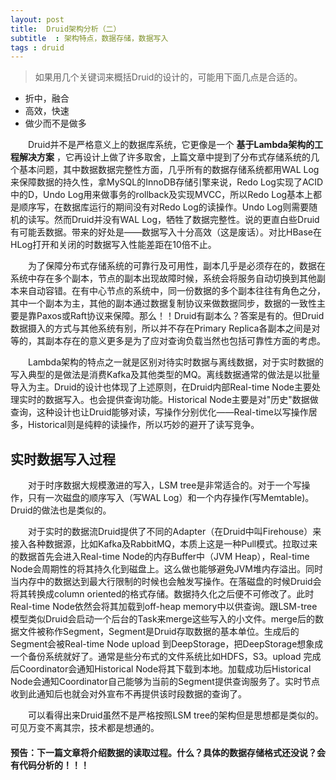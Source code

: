 ```yaml
---
layout: post
title:  Druid架构分析（二）
subtitle  : 架构特点，数据存储，数据写入
tags : druid
---
```

> 如果用几个关键词来概括Druid的设计的，可能用下面几点是合适的。
* 折中，融合
* 高效，快速
* 做少而不是做多

&emsp;&emsp;Druid并不是严格意义上的数据库系统，它更像是一个 **基于Lambda架构的工程解决方案** ，它再设计上做了许多取舍，上篇文章中提到了分布式存储系统的几个基本问题，其中数据数据完整性方面，几乎所有的数据存储系统都用WAL Log来保障数据的持久性，拿MySQL的InnoDB存储引擎来说，Redo Log实现了ACID中的D，Undo Log用来做事务的rollback及实现MVCC，所以Redo Log基本上都是顺序写，在数据库运行的期间没有对Redo Log的读操作。Undo Log则需要随机的读写。然而Druid并没有WAL Log，牺牲了数据完整性。说的更直白些Druid有可能丢数据。带来的好处是——数据写入十分高效（这是废话）。对比HBase在HLog打开和关闭的时数据写入性能差距在10倍不止。

&emsp;&emsp;为了保障分布式存储系统的可靠行及可用性，副本几乎是必须存在的，数据在系统中存在多个副本，节点的副本出现故障时候，系统会将服务自动切换到其他副本来自动容错。在有中心节点的系统中，同一份数据的多个副本往往有角色之分，其中一个副本为主，其他的副本通过数据复制协议来做数据同步，数据的一致性主要是靠Paxos或Raft协议来保障。那么！！Druid有副本么？答案是有的。但Druid数据摄入的方式与其他系统有别，所以并不存在Primary Replica各副本之间是对等的，其副本存在的意义更多是为了应对查询负载当然也包括可靠性方面的考虑。

&emsp;&emsp;Lambda架构的特点之一就是区别对待实时数据与离线数据，对于实时数据的写入典型的是做法是消费Kafka及其他类型的MQ。离线数据通常的做法是以批量导入为主。Druid的设计也体现了上述原则，在Druid内部Real-time Node主要处理实时的数据写入。也会提供查询功能。Historical Node主要是对"历史"数据做查询，这种设计也让Druid能够对读，写操作分别优化——Real-time以写操作居多，Historical则是纯粹的读操作，所以巧妙的避开了读写竞争。

## 实时数据写入过程

&emsp;&emsp;对于时序数据大规模激进的写入，LSM tree是非常适合的。对于一个写操作，只有一次磁盘的顺序写入（写WAL Log）和一个内存操作(写Memtable)。Druid的做法也是类似的。

&emsp;&emsp;对于实时的数据流Druid提供了不同的Adapter（在Druid中叫Firehouse）来接入各种数据源，比如Kafka及RabbitMQ，本质上这是一种Pull模式。拉取过来的数据首先会进入Real-time Node的内存Buffer中（JVM Heap），Real-time Node会周期性的将其持久化到磁盘上。这么做也能够避免JVM堆内存溢出。同时当内存中的数据达到最大行限制的时候也会触发写操作。在落磁盘的时候Druid会将其转换成column oriented的格式存储。数据持久化之后便不可修改了。此时Real-time Node依然会将其加载到off-heap memory中以供查询。跟LSM-tree模型类似Druid会启动一个后台的Task来merge这些写入的小文件。merge后的数据文件被称作Segment，Segment是Druid存取数据的基本单位。生成后的Segment会被Real-time Node upload 到DeepStorage，把DeepStorage想象成一个备份系统就好了。通常是些分布式的文件系统比如HDFS，S3。upload 完成后Coordinator会通知Historical Node将其下载到本地。加载成功后Historical Node会通知Coordinator自己能够为当前的Segment提供查询服务了。实时节点收到此通知后也就会对外宣布不再提供该时段数据的查询了。

&emsp;&emsp;可以看得出来Druid虽然不是严格按照LSM tree的架构但是思想都是类似的。可见万变不离其宗，技术都是想通的。

####  预告：下一篇文章将介绍数据的读取过程。什么？具体的数据存储格式还没说？会有代码分析的！！！
